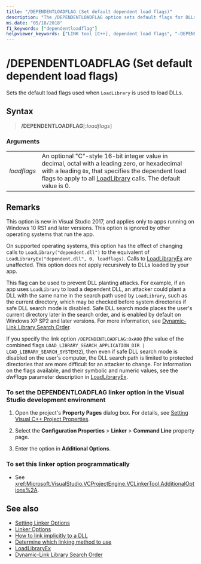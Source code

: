 ```yaml
---
title: "/DEPENDENTLOADFLAG (Set default dependent load flags)"
description: "The /DEPENDENTLOADFLAG option sets default flags for DLLs loaded using LoadLibrary"
ms.date: "05/18/2018"
f1_keywords: ["dependentloadflag"]
helpviewer_keywords: ["LINK tool [C++], dependent load flags", "-DEPENDENTLOADFLAG linker option", "linker [C++], DEPENDENTLOADFLAG", "DEPENDENTLOADFLAG linker option", "/DEPENDENTLOADFLAG linker option"]
---
```

# /DEPENDENTLOADFLAG (Set default dependent load flags)

Sets the default load flags used when `LoadLibrary` is used to load DLLs.

## Syntax

> **/DEPENDENTLOADFLAG**[**:**_loadflags_]

### Arguments

|||
|-|-|
*loadflags*|An optional "C"-style 16-bit integer value in decimal, octal with a leading zero, or hexadecimal with a leading `0x`, that specifies the dependent load flags to apply to all [LoadLibrary](/windows/desktop/api/libloaderapi/nf-libloaderapi-loadlibraryexa) calls. The default value is 0.

## Remarks

This option is new in Visual Studio 2017, and applies only to apps running on Windows 10 RS1 and later versions. This option is ignored by other operating systems that run the app.

On supported operating systems, this option has the effect of changing calls to `LoadLibrary("dependent.dll")` to the equivalent of `LoadLibraryEx("dependent.dll", 0, loadflags)`. Calls to [LoadLibraryEx](/windows/desktop/api/libloaderapi/nf-libloaderapi-loadlibraryexa) are unaffected. This option does not apply recursively to DLLs loaded by your app.

This flag can be used to prevent DLL planting attacks. For example, if an app uses `LoadLibrary` to load a dependent DLL, an attacker could plant a DLL with the same name in the search path used by `LoadLibrary`, such as the current directory, which may be checked before system directories if safe DLL search mode is disabled. Safe DLL search mode places the user's current directory later in the search order, and is enabled by default on Windows XP SP2 and later versions. For more information, see [Dynamic-Link Library Search Order](/windows/desktop/Dlls/dynamic-link-library-search-order).

If you specify the link option `/DEPENDENTLOADFLAG:0xA00` (the value of the combined flags `LOAD_LIBRARY_SEARCH_APPLICATION_DIR | LOAD_LIBRARY_SEARCH_SYSTEM32`), then even if safe DLL search mode is disabled on the user's computer, the DLL search path is limited to protected directories that are more difficult for an attacker to change. For information on the flags available, and their symbolic and numeric values, see the *dwFlags* parameter description in [LoadLibraryEx](/windows/desktop/api/libloaderapi/nf-libloaderapi-loadlibraryexa).

### To set the DEPENDENTLOADFLAG linker option in the Visual Studio development environment

1. Open the project's **Property Pages** dialog box. For details, see [Setting Visual C++ Project Properties](../../ide/working-with-project-properties.md).

1. Select the **Configuration Properties** > **Linker** > **Command Line** property page.

1. Enter the option in **Additional Options**.

### To set this linker option programmatically

- See <xref:Microsoft.VisualStudio.VCProjectEngine.VCLinkerTool.AdditionalOptions%2A>.

## See also

- [Setting Linker Options](setting-linker-options.md)
- [Linker Options](linker-options.md)
- [How to link implicitly to a DLL](../linking-an-executable-to-a-dll.md#linking-implicitly)
- [Determine which linking method to use](../linking-an-executable-to-a-dll.md#determining-which-linking-method-to-use)
- [LoadLibraryEx](/windows/desktop/api/libloaderapi/nf-libloaderapi-loadlibraryexa)
- [Dynamic-Link Library Search Order](/windows/desktop/Dlls/dynamic-link-library-search-order)
